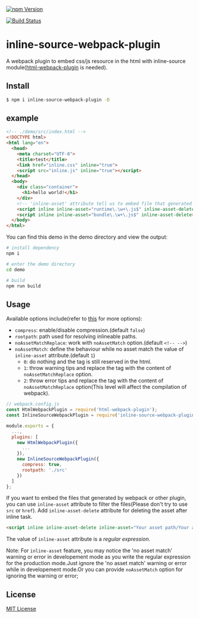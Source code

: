 <a href="https://www.npmjs.com/package/inline-source-webpack-plugin"><img src="https://img.shields.io/npm/v/inline-source-webpack-plugin.svg" alt="npm Version"></a>

[![Build Status](https://travis-ci.org/KyLeoHC/inline-source-webpack-plugin.svg?branch=master)](https://travis-ci.org/KyLeoHC/inline-source-webpack-plugin)

# inline-source-webpack-plugin

A webpack plugin to embed css/js resource in the html with inline-source module([html-webpack-plugin](https://github.com/jantimon/html-webpack-plugin) is needed).

## Install

```bash
$ npm i inline-source-webpack-plugin -D
```

## example

```html
<!-- ./demo/src/index.html -->
<!DOCTYPE html>
<html lang="en">
  <head>
    <meta charset="UTF-8">
    <title>test</title>
    <link href="inline.css" inline="true">
    <script src="inline.js" inline="true"></script>
  </head>
  <body>
    <div class="container">
      <h1>hello world!</h1>
    </div>
    <!-- 'inline-asset' attribute tell us to embed file that generated by webpack -->
    <script inline inline-asset="runtime\.\w+\.js$" inline-asset-delete></script>
    <script inline inline-asset="bundle\.\w+\.js$" inline-asset-delete></script>
  </body>
</html>
```

You can find this demo in the demo directory and view the output:

```bash
# install dependency
npm i

# enter the demo directory
cd demo

# build
npm run build
```

## Usage

Available options include(refer to [this](https://github.com/popeindustries/inline-source#usage) for more options):

- `compress`: enable/disable compression.(default `false`)
- `rootpath`: path used for resolving inlineable paths.
- `noAssetMatchReplace`: work with `noAssetMatch` option.(default `<!-- -->`)
- `noAssetMatch`: define the behaviour while no asset match the value of `inline-asset` attribute.(default `1`)
  - `0`: do nothing and the tag is still reserved in the html.
  - `1`: throw warning tips and replace the tag with the content of `noAssetMatchReplace` option.
  - `2`: throw error tips and replace the tag with the content of `noAssetMatchReplace` option(This level will affect the compilation of webpack).

```javascript
// webpack.config.js
const HtmlWebpackPlugin = require('html-webpack-plugin');
const InlineSourceWebpackPlugin = require('inline-source-webpack-plugin');

module.exports = {
  ...,
  plugins: [
    new HtmlWebpackPlugin({
      ...
    }),
    new InlineSourceWebpackPlugin({
      compress: true,
      rootpath: './src'
    })
  ]
};
```

If you want to embed the files that generated by webpack or other plugin, you can use `inline-asset` attribute to filter the files(Please don't try to use `src` or `href`).
Add `inline-asset-delete` attribute for deleting the asset after inline task.

```html
<script inline inline-asset-delete inline-asset="Your asset path/Your asset name"></script>
```

The value of `inline-asset` attribute is a *regular expression*.
  
Note: For `inline-asset` feature, you may notice the 'no asset match' warning or error in developement mode as you write the regular expression for the production mode.Just ignore the 'no asset match' warning or error while in developement mode.Or you can provide `noAssetMatch` option for ignoring the warning or error;

## License

[MIT License](https://github.com/KyLeoHC/inline-source-webpack-plugin/blob/master/LICENSE)
